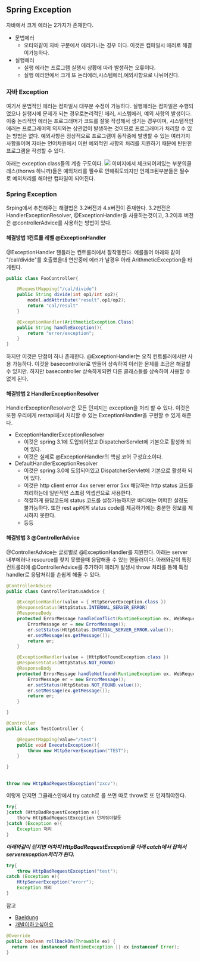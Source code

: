 ## Spring Exception


자바에서 크게 에러는 2가지가 존재한다.
* 문법에러
	* 오타와같이 자바 구문에서 에러가나는 경우 이다. 이것은 컴파일시 에러로 해결이가능하다.
* 실행에러
	* 실행 에러는 프로그램 실행시 상황에 따라 발생하는 오류이다.
	* 실행 에러안에서 크게 또 논리에러,시스템에러,예외사항으로 나뉘어진다.
### 자바 Exception

여기서 문법적인 에러는 컴파일시 대부분 수정이 가능하다. 실행에러는 컴파일은 수행되었으나 실행시에 문제가 되는 경우로논리적인 에러, 시스템에러, 예외 사항의 발생이다. 이중 논리적인 에러는 프로그래머가 코드를 잘못 작성해서 생기는 경우이며, 시스템적인 에러는 프로그래머의 의지와는 상관없이 발생하는 것이므로 프로그래머가 처리할 수 있는 방법은 없다. 예외사항은 정상적으로 프로그램이 동작중에 발생할 수 있는 여러가지 사항들이며 자바는 언어차원에서 이런 예외적인 사항의 처리를 지원하기 때문에 탄탄한 프로그램을 작성할 수 있다.


아래는 exception class들의 계층 구도이다.
![](http://i.imgur.com/NHoaID9.jpg)
이미지에서 체크되어져있는 부분의클래스(thorws 하니까)들은 예외처리를 필수로 안해줘도되지만 언체크된부분들은 필수로 예외처리를 해야만 컴파일이 되어진다.

### Spring Exception

Srping에서 추천해주는 해결법은 3.2버전과 4.x버전이 존재한다. 3.2번전은 HandlerExceptionResolver, @ExceptionHandler을 사용하는것이고, 3.2이후 버전은 @controllerAdvice를 사용하는 방법이 있다.

#### 해결방법 1컨트롤 레벨 @ExceptionHandler
@ExceptionHandler 핸들러는 컨트롤러에서 잘작동한다. 예를들어 아래와 같이 "/cal/divide"를 호출했을대 연산중에 에러가 날경우 아래 ArithmeticException을 타게된다.
```java
public class FooController{

	@RequestMapping("/cal/divide")
	public String divide(int op1/int op2){
		model.addAttribute("result",op1/op2);
		return "cal/result"
	}

	@ExceptionHandler(ArithmeticException.Class)
	public String handleException(){
		return "error/exception";
	}
}
```
 하지만 이것은 단점이 하나 존재한다. @ExceptionHandler는 오직 컨트롤러에서만 사용 가능하다. 이것을 basecontroller로 만들어 상속하여 이러한 문제를 조금은 해결할 수 있지만. 하지만 basecontroller 상속하게되면 다른 클래스들를 상속하여 사용할 수 없게 된다.

####  해결방법 2 HandlerExceptionResolver
HandlerExceptionResolver은 모든 던져지는 exception을 처리 할 수 있다. 이것은 또한 우리에게 restapi에서 처리할 수 있는 ExceptionHandler을 구현할 수 있게 해준다.
* ExceptionHandlerExceptionResolver
	* 이것은 spring 3.1에 도입되어있고 DispatcherServlet에 기본으로 활성화 되어 있다.
	* 이것은 실제로  @ExceptionHandler의 핵심 코어 구성요소이다.
* DefaultHandlerExceptionResolver
	* 이것은 spring 3.0에 도입되어있고 DispatcherServlet에 기본으로 활성화 되어 있다.
	* 이것은 http client error 4xx server error 5xx 해당하는 http status 코드를 처리하는데 일반적인 스프링 익셉션으로 사용한다.
	* 적절하게 응답코드에 status 코드를 설정가능하지만 바디에는 어떠한 설정도 불가능하다. 또한 rest api에게 status code를 제공하기에는 충분한 정보를 제시하지 못한다.
	* 등등

####  해결방법 3 @ControllerAdvice
@ControllerAdvice는 글로벌로 @ExceptionHandler를 지원한다. 아래는 server 내부에러나 resource를 찾지 못했을때 응답해줄 수 있는 핸들러이다. 아래와같이 특정 컨트롤러에 @ControllerAdvice를 추가하여 에러가 발생시 throw 처리를 통해 특정 handler로 응답처리를 손쉽게 해줄 수 있다.
```java
@ControllerAdvice
public class ControllerStatusAdvice {

    @ExceptionHandler(value = { HttpServerException.class })
    @ResponseStatus(HttpStatus.INTERNAL_SERVER_ERROR)
    @ResponseBody
    protected ErrorMessage handleConflict(RuntimeException ex, WebRequest request) {
    	ErrorMessage er = new ErrorMessage();
    	er.setStatus(HttpStatus.INTERNAL_SERVER_ERROR.value());
    	er.setMessage(ex.getMessage());
        return er;
    }

    @ExceptionHandler(value = {HttpNotFoundException.class })
    @ResponseStatus(HttpStatus.NOT_FOUND)
    @ResponseBody
    protected ErrorMessage handleNotfound(RuntimeException ex, WebRequest request) {
    	ErrorMessage er = new ErrorMessage();
    	er.setStatus(HttpStatus.NOT_FOUND.value());
    	er.setMessage(ex.getMessage());
        return er;
    }

}

@Controller
public class TestController {

	@RequestMapping(value="/test")
	public void ExecuteException(){
		throw new HttpServerException("TEST");
	}

}

```


##
```java
throw new HttpBadRequestException("zxcv");
```
이렇게 던지면 그클래스안에서 try catch로 를 쓰면 따로 throw로 또 던져줘야한다.
```java
try{
}catch (HttpBadRequestException e){
	thorw HttpBadRequestException 던져줘야할듯
}catch (Exception e){
	Exception 처리
}

```
***아래와같이 던지면 어차피 HttpBadRequestException을 아래 catch에서 잡혀서 serverexception처리가 된다.***
```java
try{
	throw HttpBadRequestException("test");
catch (Exception e){
	HttpServerException("erorr");
	Exception 처리
}
```



참고
* [Baeldung](http://www.baeldung.com/exception-handling-for-rest-with-spring)
* [개발이하고싶어요](http://hyeonstorage.tistory.com/199)




```java
@Override
public boolean rollbackOn(Throwable ex) {
  return (ex instanceof RuntimeException || ex instanceof Error);
}
```
